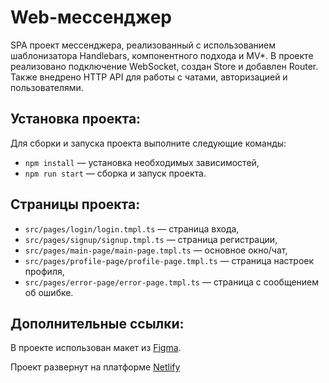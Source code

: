 
# Web-мессенджер

SPA проект мессенджера, реализованный с использованием шаблонизатора Handlebars, компонентного подхода и MV*. В проекте реализовано подключение WebSocket, создан Store и добавлен Router. Также внедрено HTTP API для работы с чатами, авторизацией и пользователями.

## Установка проекта:

Для сборки и запуска проекта выполните следующие команды:

- `npm install` — установка необходимых зависимостей,
- `npm run start` — сборка и запуск проекта.

## Страницы проекта:

- `src/pages/login/login.tmpl.ts` — страница входа,
- `src/pages/signup/signup.tmpl.ts` — страница регистрации,
- `src/pages/main-page/main-page.tmpl.ts` — основное окно/чат,
- `src/pages/profile-page/profile-page.tmpl.ts` — страница настроек профиля,
- `src/pages/error-page/error-page.tmpl.ts` — страница с сообщением об ошибке.

## Дополнительные ссылки:

В проекте использован макет из [Figma](https://www.figma.com/design/tCvsODs4cNW3eaZC2yvwjL/Web-messenger?m=auto&t=imLjJtGYzIJs0KJk-6).

Проект развернут на платформе [Netlify](https://deploy--julia-koroleva-middle-44.netlify.app/)
